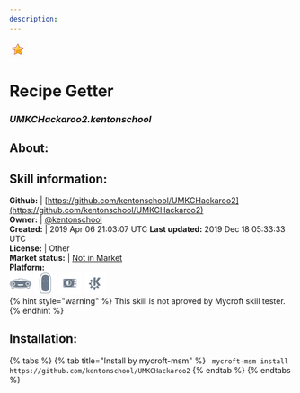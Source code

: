 ```yaml
--- 
description: 
---
```


![](../.gitbook/assets/star.png)  
# Recipe Getter  
### _UMKCHackaroo2.kentonschool_  
## About:  


## Skill information:  
**Github:** | [https://github.com/kentonschool/UMKCHackaroo2](https://github.com/kentonschool/UMKCHackaroo2)  
**Owner:** | [@kentonschool](https://github.com/kentonschool)  
**Created:** | 2019 Apr 06 21:03:07 UTC  **Last updated:** 2019 Dec 18 05:33:33 UTC  
**License:** | Other  
**Market status:** | [Not in Market](https://market.mycroft.ai/skill/)  
**Platform:**  
 ![](../.gitbook/assets/mark-1-icon.png)  ![](../.gitbook/assets/mark-2-icon.png)  ![](../.gitbook/assets/picroft-icon.png)  ![](../.gitbook/assets/kde.png)   
{% hint style="warning" %}
This skill is not aproved by Mycroft skill tester.
{% endhint %}
    
## Installation:  
{% tabs %}
{% tab title="Install by mycroft-msm" %}
``` mycroft-msm install https://github.com/kentonschool/UMKCHackaroo2```
{% endtab %}
  {% endtabs %}
  